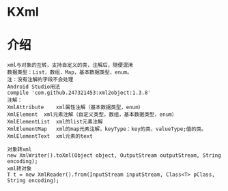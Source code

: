# KXml
介绍
=============
	xml与对象的互转，支持自定义的类，注解后，随便混淆
	数据类型：List，数组，Map，基本数据类型，enum。
	注：没有注解的字段不会处理
	Android Studio用法
	compile 'com.github.247321453:xml2object:1.3.8'
	注解：
	XmlAttribute	xml属性注解（基本数据类型，enum）
	XmlElement	xml元素注解（自定义类型，数组，基本数据类型，enum）
	XmlElementList  xml的list元素注解
	XmlElementMap	xml的map元素注解，keyType：key的类，valueType;值的类。
	XmlElementText	xml元素的text
	
	对象转xml
	new XmlWriter().toXml(Object object, OutputStream outputStream, String encoding);
	xml转对象
	T t = new XmlReader().from(InputStream inputStream, Class<T> pClass, String encoding);
